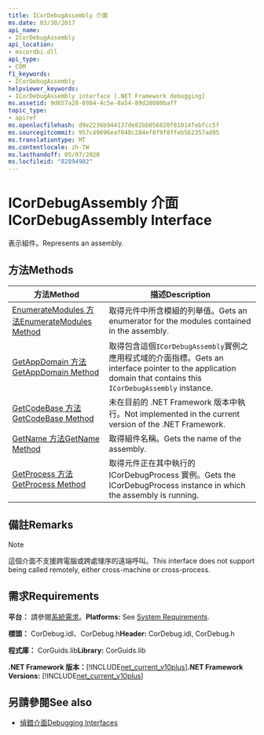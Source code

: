 ```yaml
---
title: ICorDebugAssembly 介面
ms.date: 03/30/2017
api_name:
- ICorDebugAssembly
api_location:
- mscordbi.dll
api_type:
- COM
f1_keywords:
- ICorDebugAssembly
helpviewer_keywords:
- ICorDebugAssembly interface [.NET Framework debugging]
ms.assetid: 9d657a28-6984-4c5e-8a54-89d20080baff
topic_type:
- apiref
ms.openlocfilehash: d9e2236b944137de82bb056820f81014febfcc5f
ms.sourcegitcommit: 957c49696eaf048c284ef8f9f8ffeb562357ad95
ms.translationtype: MT
ms.contentlocale: zh-TW
ms.lasthandoff: 05/07/2020
ms.locfileid: "82894902"
---
```

# <a name="icordebugassembly-interface"></a><span data-ttu-id="f96df-102">ICorDebugAssembly 介面</span><span class="sxs-lookup"><span data-stu-id="f96df-102">ICorDebugAssembly Interface</span></span>

<span data-ttu-id="f96df-103">表示組件。</span><span class="sxs-lookup"><span data-stu-id="f96df-103">Represents an assembly.</span></span>  
  
## <a name="methods"></a><span data-ttu-id="f96df-104">方法</span><span class="sxs-lookup"><span data-stu-id="f96df-104">Methods</span></span>  
  
|<span data-ttu-id="f96df-105">方法</span><span class="sxs-lookup"><span data-stu-id="f96df-105">Method</span></span>|<span data-ttu-id="f96df-106">描述</span><span class="sxs-lookup"><span data-stu-id="f96df-106">Description</span></span>|  
|------------|-----------------|  
|[<span data-ttu-id="f96df-107">EnumerateModules 方法</span><span class="sxs-lookup"><span data-stu-id="f96df-107">EnumerateModules Method</span></span>](icordebugassembly-enumeratemodules-method.md)|<span data-ttu-id="f96df-108">取得元件中所含模組的列舉值。</span><span class="sxs-lookup"><span data-stu-id="f96df-108">Gets an enumerator for the modules contained in the assembly.</span></span>|  
|[<span data-ttu-id="f96df-109">GetAppDomain 方法</span><span class="sxs-lookup"><span data-stu-id="f96df-109">GetAppDomain Method</span></span>](icordebugassembly-getappdomain-method.md)|<span data-ttu-id="f96df-110">取得包含這個`ICorDebugAssembly`實例之應用程式域的介面指標。</span><span class="sxs-lookup"><span data-stu-id="f96df-110">Gets an interface pointer to the application domain that contains this `ICorDebugAssembly` instance.</span></span>|  
|[<span data-ttu-id="f96df-111">GetCodeBase 方法</span><span class="sxs-lookup"><span data-stu-id="f96df-111">GetCodeBase Method</span></span>](icordebugassembly-getcodebase-method.md)|<span data-ttu-id="f96df-112">未在目前的 .NET Framework 版本中執行。</span><span class="sxs-lookup"><span data-stu-id="f96df-112">Not implemented in the current version of the .NET Framework.</span></span>|  
|[<span data-ttu-id="f96df-113">GetName 方法</span><span class="sxs-lookup"><span data-stu-id="f96df-113">GetName Method</span></span>](icordebugassembly-getname-method.md)|<span data-ttu-id="f96df-114">取得組件名稱。</span><span class="sxs-lookup"><span data-stu-id="f96df-114">Gets the name of the assembly.</span></span>|  
|[<span data-ttu-id="f96df-115">GetProcess 方法</span><span class="sxs-lookup"><span data-stu-id="f96df-115">GetProcess Method</span></span>](icordebugassembly-getprocess-method.md)|<span data-ttu-id="f96df-116">取得元件正在其中執行的 ICorDebugProcess 實例。</span><span class="sxs-lookup"><span data-stu-id="f96df-116">Gets the ICorDebugProcess instance in which the assembly is running.</span></span>|  
  
## <a name="remarks"></a><span data-ttu-id="f96df-117">備註</span><span class="sxs-lookup"><span data-stu-id="f96df-117">Remarks</span></span>  
  
> [!NOTE]
> <span data-ttu-id="f96df-118">這個介面不支援跨電腦或跨處理序的遠端呼叫。</span><span class="sxs-lookup"><span data-stu-id="f96df-118">This interface does not support being called remotely, either cross-machine or cross-process.</span></span>  
  
## <a name="requirements"></a><span data-ttu-id="f96df-119">需求</span><span class="sxs-lookup"><span data-stu-id="f96df-119">Requirements</span></span>  
 <span data-ttu-id="f96df-120">**平台：** 請參閱[系統需求](../../get-started/system-requirements.md)。</span><span class="sxs-lookup"><span data-stu-id="f96df-120">**Platforms:** See [System Requirements](../../get-started/system-requirements.md).</span></span>  
  
 <span data-ttu-id="f96df-121">**標頭：** CorDebug.idl、CorDebug.h</span><span class="sxs-lookup"><span data-stu-id="f96df-121">**Header:** CorDebug.idl, CorDebug.h</span></span>  
  
 <span data-ttu-id="f96df-122">**程式庫：** CorGuids.lib</span><span class="sxs-lookup"><span data-stu-id="f96df-122">**Library:** CorGuids.lib</span></span>  
  
 <span data-ttu-id="f96df-123">**.NET Framework 版本：**[!INCLUDE[net_current_v10plus](../../../../includes/net-current-v10plus-md.md)]</span><span class="sxs-lookup"><span data-stu-id="f96df-123">**.NET Framework Versions:** [!INCLUDE[net_current_v10plus](../../../../includes/net-current-v10plus-md.md)]</span></span>  
  
## <a name="see-also"></a><span data-ttu-id="f96df-124">另請參閱</span><span class="sxs-lookup"><span data-stu-id="f96df-124">See also</span></span>

- [<span data-ttu-id="f96df-125">偵錯介面</span><span class="sxs-lookup"><span data-stu-id="f96df-125">Debugging Interfaces</span></span>](debugging-interfaces.md)
